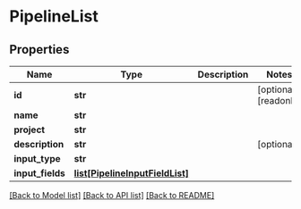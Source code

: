 # PipelineList

## Properties
Name | Type | Description | Notes
------------ | ------------- | ------------- | -------------
**id** | **str** |  | [optional] [readonly] 
**name** | **str** |  | 
**project** | **str** |  | 
**description** | **str** |  | [optional] 
**input_type** | **str** |  | 
**input_fields** | [**list[PipelineInputFieldList]**](PipelineInputFieldList.md) |  | 

[[Back to Model list]](../README.md#documentation-for-models) [[Back to API list]](../README.md#documentation-for-api-endpoints) [[Back to README]](../README.md)


